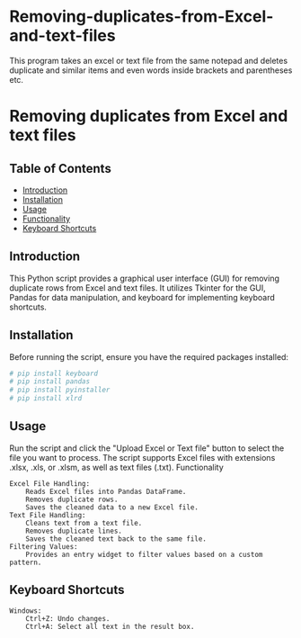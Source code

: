# Removing-duplicates-from-Excel-and-text-files
This program takes an excel or text file from the same notepad and deletes duplicate and similar items and even words inside brackets and parentheses etc.

# Removing duplicates from Excel and text files

## Table of Contents
- [Introduction](#introduction)
- [Installation](#installation)
- [Usage](#usage)
- [Functionality](#functionality)
- [Keyboard Shortcuts](#keyboard-shortcuts)

## Introduction
This Python script provides a graphical user interface (GUI) for removing duplicate rows from Excel and text files. It utilizes Tkinter for the GUI, Pandas for data manipulation, and keyboard for implementing keyboard shortcuts.

## Installation
Before running the script, ensure you have the required packages installed:
```bash
# pip install keyboard
# pip install pandas
# pip install pyinstaller
# pip install xlrd
```

## Usage

Run the script and click the "Upload Excel or Text file" button to select the file you want to process. The script supports Excel files with extensions .xlsx, .xls, or .xlsm, as well as text files (.txt).
Functionality

    Excel File Handling:
        Reads Excel files into Pandas DataFrame.
        Removes duplicate rows.
        Saves the cleaned data to a new Excel file.
    Text File Handling:
        Cleans text from a text file.
        Removes duplicate lines.
        Saves the cleaned text back to the same file.
    Filtering Values:
        Provides an entry widget to filter values based on a custom pattern.

## Keyboard Shortcuts

    Windows:
        Ctrl+Z: Undo changes.
        Ctrl+A: Select all text in the result box.
